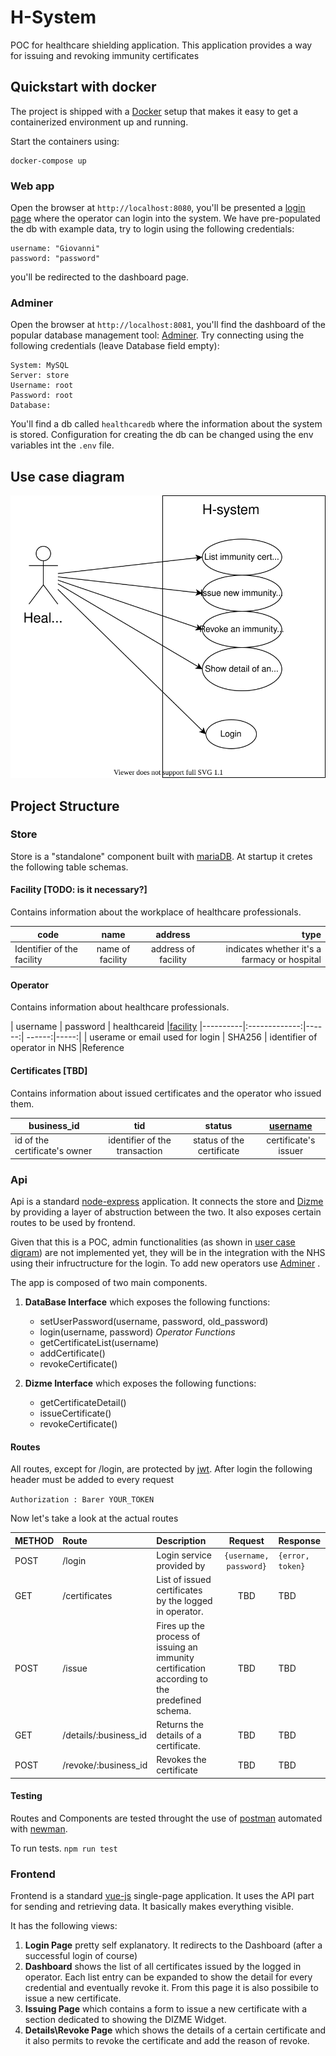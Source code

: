 # H-System
POC for healthcare shielding application.
This application provides a way for issuing and revoking immunity certificates


## Quickstart with docker

The project is shipped with a [Docker](https://docker.com) setup that makes it easy to get a containerized  environment up and running.

Start the containers using:
```
docker-compose up
```
### Web app
Open the browser at `http://localhost:8080`, you'll be presented a [login page](#Frontend) where the operator can login into the system.
We have pre-populated the db with example data,
try to login using the following credentials:
```
username: "Giovanni"
password: "password"
```
you'll be redirected to the dashboard page.

### Adminer
Open the browser at `http://localhost:8081`, you'll find the dashboard of the popular database management tool: [Adminer](https://www.adminer.org/).
Try connecting using the following credentials (leave Database field empty):
```
System: MySQL
Server: store
Username: root
Password: root
Database:
```
You'll find a db called `healthcaredb` where the information about the system is stored.
Configuration for creating the db can be changed using the env variables int the `.env` file.

## Use case diagram
![Use case diagram](../docs/uml/h-system-usecase.svg)


## Project Structure

### Store

Store is a "standalone" component built with [mariaDB](https://mariadb.org/).
At startup it cretes the following table schemas.

#### Facility [TODO: is it necessary?]

Contains information about the workplace of healthcare professionals.

|code | name | address | type|
|----|:------:|:-------------:|------:|
|Identifier of the facility |name of facility | address of facility | indicates whether it's a farmacy or hospital|


#### Operator

Contains information about healthcare professionals.


| username   |      password      |  healthcareid |[facility](#facility)
|----------|:-------------:|------:| ------:|-----:|
| userame or email used for login |  SHA256 | identifier of operator in NHS |Reference


#### Certificates [TBD]

Contains information about issued certificates and the operator who issued them.

| business_id   | tid|status |    [username](#operator)
|----------|:-------------:|:-----:|:----:|
| id of the certificate's owner | identifier of the transaction|status of the certificate| certificate's issuer


### Api

Api is a standard [node-express](https://expressjs.com/) application. It connects the store and [Dizme](https://dizme.io/) by providing a layer of abstruction between the two. It also exposes certain routes to be used by frontend.

Given that this is a POC, admin functionalities (as shown in [user case digram](#use-case-diagram)) are not implemented yet, they will be in the integration with the NHS using their infructructure for the login.
To add new operators use [Adminer](#adminer) .

The app is composed of two main components.
1. **DataBase Interface** which exposes the following functions:
    - setUserPassword(username, password, old_password)
    - login(username, password)
    *Operator Functions*
    - getCertificateList(username)
    - addCertificate()
    - revokeCertificate()


2. **Dizme Interface** which exposes the following functions:
    - getCertificateDetail()
    - issueCertificate()
    - revokeCertificate()


#### Routes
All routes, except for /login, are protected by [jwt](https://jwt.io/).
After login the following header must be added to every request

```Authorization : Barer YOUR_TOKEN```


Now let's take a look at the actual routes


| METHOD   |   Route |  Description | Request   |     Response
|:----------|:-----------|:-------|:----------:|:---------
| POST | /login | Login service provided by | ```{username, password}``` | ```{error, token}```
| GET | /certificates | List of issued certificates by the logged in operator. | TBD | TBD
| POST | /issue | Fires up the process of issuing an immunity certification according to the predefined schema. | TBD | TBD
| GET | /details/:business_id | Returns the details of a certificate. | TBD | TBD
| POST | /revoke/:business_id | Revokes the certificate | TBD | TBD

#### Testing
Routes and Components are tested throught the use of [postman](https://www.postman.com/) automated with [newman](https://www.npmjs.com/package/newman).

To run tests.
```npm run test```

### Frontend

Frontend is a standard [vue-js](https://vuejs.org/) single-page application. It uses the API part for sending and retrieving data. It basically makes everything visible.

It has the following views:
1. **Login Page** pretty self explanatory. It redirects to the Dashboard (after a successful login of course)
2. **Dashboard** shows the list of all certificates issued by the logged in operator. Each list entry can be expanded to show the detail for every credential and eventually revoke it. From this page it is also possibile to issue a new certificate.
3. **Issuing Page** which contains a form to issue a new certificate with a section dedicated to showing the DIZME Widget.
4. **Details\Revoke Page** which shows the details of a certain certificate and it also permits to revoke the certificate and add the reason of revoke.